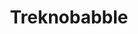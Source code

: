 ---
title: Treknobabble
crosslinks:
- StarTrekViewingParty
- startrekmemes
- trek
- startrekgifs
- titlegore
- DaystromInstitute
- autotldr
- startrek
- ProCSS
- sto
- livven
- UnitedFederation
- OtakuVisualArts
- geek
- AMAAggregator
- TNG
- HighQualityGifs
- TheOrville
- voyager
- WTF
---